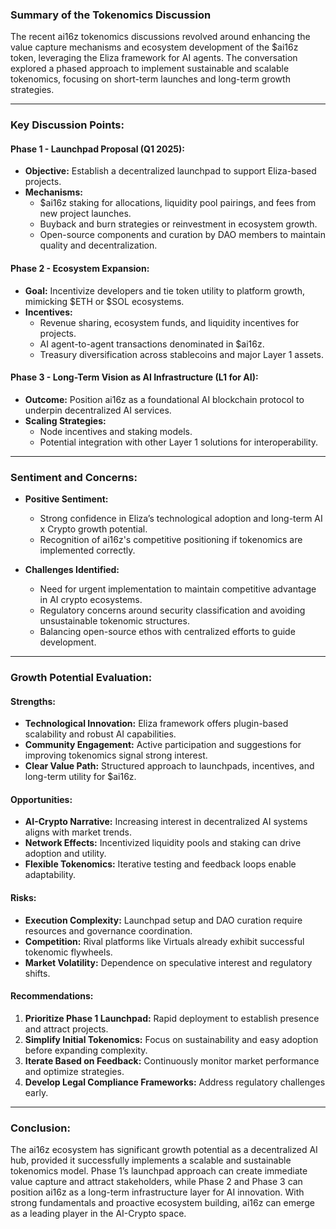 ### **Summary of the Tokenomics Discussion**

The recent ai16z tokenomics discussions revolved around enhancing the value capture mechanisms and ecosystem development of the $ai16z token, leveraging the Eliza framework for AI agents. The conversation explored a phased approach to implement sustainable and scalable tokenomics, focusing on short-term launches and long-term growth strategies.

---

### **Key Discussion Points:**

#### **Phase 1 - Launchpad Proposal (Q1 2025):**
- **Objective:** Establish a decentralized launchpad to support Eliza-based projects.
- **Mechanisms:**
  - $ai16z staking for allocations, liquidity pool pairings, and fees from new project launches.
  - Buyback and burn strategies or reinvestment in ecosystem growth.
  - Open-source components and curation by DAO members to maintain quality and decentralization.

#### **Phase 2 - Ecosystem Expansion:**
- **Goal:** Incentivize developers and tie token utility to platform growth, mimicking $ETH or $SOL ecosystems.
- **Incentives:**
  - Revenue sharing, ecosystem funds, and liquidity incentives for projects.
  - AI agent-to-agent transactions denominated in $ai16z.
  - Treasury diversification across stablecoins and major Layer 1 assets.

#### **Phase 3 - Long-Term Vision as AI Infrastructure (L1 for AI):**
- **Outcome:** Position ai16z as a foundational AI blockchain protocol to underpin decentralized AI services.
- **Scaling Strategies:**
  - Node incentives and staking models.
  - Potential integration with other Layer 1 solutions for interoperability.

---

### **Sentiment and Concerns:**
- **Positive Sentiment:**
  - Strong confidence in Eliza’s technological adoption and long-term AI x Crypto growth potential.
  - Recognition of ai16z's competitive positioning if tokenomics are implemented correctly.

- **Challenges Identified:**
  - Need for urgent implementation to maintain competitive advantage in AI crypto ecosystems.
  - Regulatory concerns around security classification and avoiding unsustainable tokenomic structures.
  - Balancing open-source ethos with centralized efforts to guide development.

---

### **Growth Potential Evaluation:**

#### **Strengths:**
- **Technological Innovation:** Eliza framework offers plugin-based scalability and robust AI capabilities.
- **Community Engagement:** Active participation and suggestions for improving tokenomics signal strong interest.
- **Clear Value Path:** Structured approach to launchpads, incentives, and long-term utility for $ai16z.

#### **Opportunities:**
- **AI-Crypto Narrative:** Increasing interest in decentralized AI systems aligns with market trends.
- **Network Effects:** Incentivized liquidity pools and staking can drive adoption and utility.
- **Flexible Tokenomics:** Iterative testing and feedback loops enable adaptability.

#### **Risks:**
- **Execution Complexity:** Launchpad setup and DAO curation require resources and governance coordination.
- **Competition:** Rival platforms like Virtuals already exhibit successful tokenomic flywheels.
- **Market Volatility:** Dependence on speculative interest and regulatory shifts.

#### **Recommendations:**
1. **Prioritize Phase 1 Launchpad:** Rapid deployment to establish presence and attract projects.
2. **Simplify Initial Tokenomics:** Focus on sustainability and easy adoption before expanding complexity.
3. **Iterate Based on Feedback:** Continuously monitor market performance and optimize strategies.
4. **Develop Legal Compliance Frameworks:** Address regulatory challenges early.

---

### **Conclusion:**

The ai16z ecosystem has significant growth potential as a decentralized AI hub, provided it successfully implements a scalable and sustainable tokenomics model. Phase 1’s launchpad approach can create immediate value capture and attract stakeholders, while Phase 2 and Phase 3 can position ai16z as a long-term infrastructure layer for AI innovation. With strong fundamentals and proactive ecosystem building, ai16z can emerge as a leading player in the AI-Crypto space.

